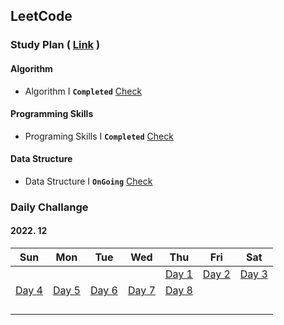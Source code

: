 ## LeetCode



### Study Plan ( [Link](https://leetcode.com/study-plan/) )

#### Algorithm

- Algorithm I **`Completed`** [Check](./Algorithm)

#### Programming Skills

- Programing Skills I **`Completed`** [Check](./ProgrammingSkills)

#### Data Structure

- Data Structure I **`OnGoing`** [Check](./DataStructure)



### Daily Challange

#### 2022. 12

|                 Sun                  |                 Mon                 |                 Tue                 |                 Wed                 |                 Thu                  |                 Fri                  |                 Sat                 |
| :----------------------------------: | :---------------------------------: | :---------------------------------: | :---------------------------------: | :----------------------------------: | :----------------------------------: | :---------------------------------: |
|                                      |                                     |                                     |                                     | [Day 1](./Problems/leetcode_1704.md) | [Day 2](./Problems/leetcode_1657.md) | [Day 3](./Problems/leetcode_451.md) |
| [Day 4](./Problems/leetcode_2256.md) | [Day 5](./Problems/leetcode_876.md) | [Day 6](./Problems/leetcode_328.md) | [Day 7](./Problems/leetcode_938.md) | [Day 8](./Problems/leetcode_872.md)  |                                      |                                     |
|                                      |                                     |                                     |                                     |                                      |                                      |                                     |
|                                      |                                     |                                     |                                     |                                      |                                      |                                     |
|                                      |                                     |                                     |                                     |                                      |                                      |                                     |
|                                      |                                     |                                     |                                     |                                      |                                      |                                     |

